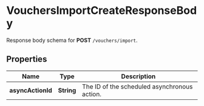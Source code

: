 

# VouchersImportCreateResponseBody

Response body schema for **POST** `/vouchers/import`.

## Properties

| Name | Type | Description |
|------------ | ------------- | ------------- |
|**asyncActionId** | **String** | The ID of the scheduled asynchronous action. |



